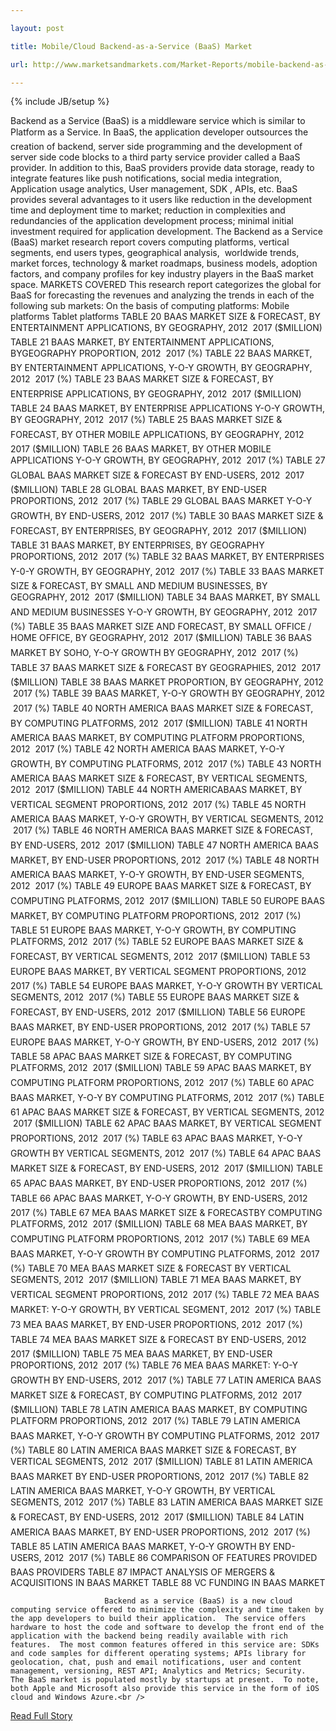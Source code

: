 ---
layout: post
title: Mobile/Cloud Backend-as-a-Service (BaaS) Market
url: http://www.marketsandmarkets.com/Market-Reports/mobile-backend-as-a-service-mbaas-market-813.html
---
{% include JB/setup %}
<p>  Backend as a Service (BaaS) is a middleware service which is similar to Platform as a Service.  In BaaS, the application developer outsources the creation of backend, server side programming and the development of server side code blocks to a third party service provider called a BaaS provider.  In addition to this, BaaS providers provide data storage, ready to integrate features like push notifications, social media integration, Application usage analytics, User management, SDK , APIs, etc.  BaaS provides several advantages to it users like reduction in the development time and deployment time to market; reduction in complexities and redundancies of the application development process; minimal initial investment required for application development.  The Backend as a Service (BaaS) market research report covers computing platforms, vertical segments, end users types, geographical analysis,  worldwide trends, market forces, technology & market roadmaps, business models, adoption factors, and company profiles for key industry players in the BaaS market space.  MARKETS COVERED
  This research report categorizes the global for BaaS for forecasting the revenues and analyzing the trends in each of the following sub markets:
  On the basis of computing platforms:
  Mobile platforms   
Tablet platforms   
TABLE 20 BAAS MARKET SIZE & FORECAST, BY ENTERTAINMENT APPLICATIONS, BY GEOGRAPHY, 2012  2017 ($MILLION)
TABLE 21 BAAS MARKET, BY ENTERTAINMENT APPLICATIONS, BYGEOGRAPHY PROPORTION, 2012  2017 (%)
TABLE 22 BAAS MARKET, BY ENTERTAINMENT APPLICATIONS, Y-O-Y GROWTH, BY GEOGRAPHY, 2012  2017 (%)
TABLE 23 BAAS MARKET SIZE & FORECAST, BY ENTERPRISE APPLICATIONS, BY GEOGRAPHY, 2012  2017 ($MILLION)
TABLE 24 BAAS MARKET, BY ENTERPRISE APPLICATIONS Y-O-Y GROWTH, BY GEOGRAPHY, 2012  2017 (%)
TABLE 25 BAAS MARKET SIZE & FORECAST, BY OTHER MOBILE APPLICATIONS, BY GEOGRAPHY, 2012  2017 ($MILLION)
TABLE 26 BAAS MARKET, BY OTHER MOBILE APPLICATIONS Y-O-Y GROWTH, BY GEOGRAPHY, 2012  2017 (%)
TABLE 27 GLOBAL BAAS MARKET SIZE & FORECAST BY END-USERS, 2012  2017 ($MILLION)
TABLE 28 GLOBAL BAAS MARKET, BY END-USER PROPORTIONS, 2012  2017 (%)
TABLE 29 GLOBAL BAAS MARKET Y-O-Y GROWTH, BY END-USERS, 2012  2017 (%)
TABLE 30 BAAS MARKET SIZE & FORECAST, BY ENTERPRISES, BY GEOGRAPHY, 2012  2017 ($MILLION)
TABLE 31 BAAS MARKET, BY ENTERPRISES, BY GEOGRAPHY PROPORTIONS, 2012  2017 (%)
TABLE 32 BAAS MARKET, BY ENTERPRISES Y-0-Y GROWTH, BY GEOGRAPHY, 2012  2017 (%)
TABLE 33 BAAS MARKET SIZE & FORECAST, BY SMALL AND MEDIUM BUSINESSES, BY GEOGRAPHY, 2012  2017 ($MILLION)
TABLE 34 BAAS MARKET, BY SMALL AND MEDIUM BUSINESSES Y-O-Y GROWTH, BY GEOGRAPHY, 2012  2017 (%)
TABLE 35 BAAS MARKET SIZE AND FORECAST, BY SMALL OFFICE / HOME OFFICE, BY GEOGRAPHY, 2012  2017 ($MILLION)
TABLE 36 BAAS MARKET BY SOHO, Y-O-Y GROWTH BY GEOGRAPHY, 2012  2017 (%)
TABLE 37 BAAS MARKET SIZE & FORECAST BY GEOGRAPHIES, 2012  2017 ($MILLION)
TABLE 38 BAAS MARKET PROPORTION, BY GEOGRAPHY, 2012  2017 (%)
TABLE 39 BAAS MARKET, Y-O-Y GROWTH BY GEOGRAPHY, 2012  2017 (%)
TABLE 40 NORTH AMERICA BAAS MARKET SIZE & FORECAST, BY COMPUTING PLATFORMS, 2012  2017 ($MILLION)
TABLE 41 NORTH AMERICA BAAS MARKET, BY COMPUTING PLATFORM PROPORTIONS, 2012  2017 (%)
TABLE 42 NORTH AMERICA BAAS MARKET, Y-O-Y GROWTH, BY COMPUTING PLATFORMS, 2012  2017 (%)
TABLE 43 NORTH AMERICA BAAS MARKET SIZE & FORECAST, BY VERTICAL SEGMENTS, 2012  2017 ($MILLION)
TABLE 44 NORTH AMERICABAAS MARKET, BY VERTICAL SEGMENT PROPORTIONS, 2012  2017 (%)
TABLE 45 NORTH AMERICA BAAS MARKET, Y-O-Y GROWTH, BY VERTICAL SEGMENTS, 2012  2017 (%)
TABLE 46 NORTH AMERICA BAAS MARKET SIZE & FORECAST, BY END-USERS, 2012  2017 ($MILLION)
TABLE 47 NORTH AMERICA BAAS MARKET, BY END-USER PROPORTIONS, 2012  2017 (%)
TABLE 48 NORTH AMERICA BAAS MARKET, Y-O-Y GROWTH, BY END-USER SEGMENTS, 2012  2017 (%)
TABLE 49 EUROPE BAAS MARKET SIZE & FORECAST, BY COMPUTING PLATFORMS, 2012  2017 ($MILLION)
TABLE 50 EUROPE BAAS MARKET, BY COMPUTING PLATFORM PROPORTIONS, 2012  2017 (%)
TABLE 51 EUROPE BAAS MARKET, Y-O-Y GROWTH, BY COMPUTING PLATFORMS, 2012  2017 (%)
TABLE 52 EUROPE BAAS MARKET SIZE & FORECAST, BY VERTICAL SEGMENTS, 2012  2017 ($MILLION)
TABLE 53 EUROPE BAAS MARKET, BY VERTICAL SEGMENT PROPORTIONS, 2012  2017 (%)
TABLE 54 EUROPE BAAS MARKET, Y-O-Y GROWTH BY VERTICAL SEGMENTS, 2012  2017 (%)
TABLE 55 EUROPE BAAS MARKET SIZE & FORECAST, BY END-USERS, 2012  2017 ($MILLION)
TABLE 56 EUROPE BAAS MARKET, BY END-USER PROPORTIONS, 2012  2017 (%)
TABLE 57 EUROPE BAAS MARKET, Y-O-Y GROWTH, BY END-USERS, 2012  2017 (%)
TABLE 58 APAC BAAS MARKET SIZE & FORECAST, BY COMPUTING PLATFORMS, 2012  2017 ($MILLION)
TABLE 59 APAC BAAS MARKET, BY COMPUTING PLATFORM PROPORTIONS, 2012  2017 (%)
TABLE 60 APAC BAAS MARKET, Y-O-Y BY COMPUTING PLATFORMS, 2012  2017 (%)
TABLE 61 APAC BAAS MARKET SIZE & FORECAST, BY VERTICAL SEGMENTS, 2012  2017 ($MILLION)
TABLE 62 APAC BAAS MARKET, BY VERTICAL SEGMENT PROPORTIONS, 2012  2017 (%)
TABLE 63 APAC BAAS MARKET, Y-O-Y GROWTH BY VERTICAL SEGMENTS, 2012  2017 (%)
TABLE 64 APAC BAAS MARKET SIZE & FORECAST, BY END-USERS, 2012  2017 ($MILLION)
TABLE 65 APAC BAAS MARKET, BY END-USER PROPORTIONS, 2012  2017 (%)
TABLE 66 APAC BAAS MARKET, Y-O-Y GROWTH, BY END-USERS, 2012  2017 (%)
TABLE 67 MEA BAAS MARKET SIZE & FORECASTBY COMPUTING PLATFORMS, 2012  2017 ($MILLION)
TABLE 68 MEA BAAS MARKET, BY COMPUTING PLATFORM PROPORTIONS, 2012  2017 (%)
TABLE 69 MEA BAAS MARKET, Y-O-Y GROWTH BY COMPUTING PLATFORMS, 2012  2017 (%)
TABLE 70 MEA BAAS MARKET SIZE & FORECAST BY VERTICAL SEGMENTS, 2012  2017 ($MILLION)
TABLE 71 MEA BAAS MARKET, BY VERTICAL SEGMENT PROPORTIONS, 2012  2017 (%)
TABLE 72 MEA BAAS MARKET: Y-O-Y GROWTH, BY VERTICAL SEGMENT, 2012  2017 (%)
TABLE 73 MEA BAAS MARKET, BY END-USER PROPORTIONS, 2012  2017 (%)
TABLE 74 MEA BAAS MARKET SIZE & FORECAST BY END-USERS, 2012  2017 ($MILLION)
TABLE 75 MEA BAAS MARKET, BY END-USER PROPORTIONS, 2012  2017 (%)
TABLE 76 MEA BAAS MARKET: Y-O-Y GROWTH BY END-USERS, 2012  2017 (%)
TABLE 77 LATIN AMERICA BAAS MARKET SIZE & FORECAST, BY COMPUTING PLATFORMS, 2012  2017 ($MILLION)
TABLE 78 LATIN AMERICA BAAS MARKET, BY COMPUTING PLATFORM PROPORTIONS, 2012  2017 (%)
TABLE 79 LATIN AMERICA BAAS MARKET, Y-O-Y GROWTH BY COMPUTING PLATFORMS, 2012  2017 (%)
TABLE 80 LATIN AMERICA BAAS MARKET SIZE & FORECAST, BY VERTICAL SEGMENTS, 2012  2017 ($MILLION)
TABLE 81 LATIN AMERICA BAAS MARKET BY END-USER PROPORTIONS, 2012  2017 (%)
TABLE 82 LATIN AMERICA BAAS MARKET, Y-O-Y GROWTH, BY VERTICAL SEGMENTS, 2012  2017 (%)
TABLE 83 LATIN AMERICA BAAS MARKET SIZE & FORECAST, BY END-USERS, 2012  2017 ($MILLION)
TABLE 84 LATIN AMERICA BAAS MARKET, BY END-USER PROPORTIONS, 2012  2017 (%)
TABLE 85 LATIN AMERICA BAAS MARKET, Y-O-Y GROWTH BY END-USERS, 2012  2017 (%)
TABLE 86 COMPARISON OF FEATURES PROVIDED BAAS PROVIDERS
TABLE 87 IMPACT ANALYSIS OF MERGERS & ACQUISITIONS IN BAAS MARKET
TABLE 88 VC FUNDING IN BAAS MARKET
          
                         Backend as a service (BaaS) is a new cloud computing service offered to minimize the complexity and time taken by the app developers to build their application.  The service offers hardware to host the code and software to develop the front end of the application with the backend being readily available with rich features.  The most common features offered in this service are: SDKs and code samples for different operating systems; APIs library for geolocation, chat, push and email notifications, user and content management, versioning, REST API; Analytics and Metrics; Security.  The BaaS market is populated mostly by startups at present.  To note, both Apple and Microsoft also provide this service in the form of iOS cloud and Windows Azure.<br />
<p><a href="http://www.marketsandmarkets.com/Market-Reports/mobile-backend-as-a-service-mbaas-market-813.html">Read Full Story</a></p>
